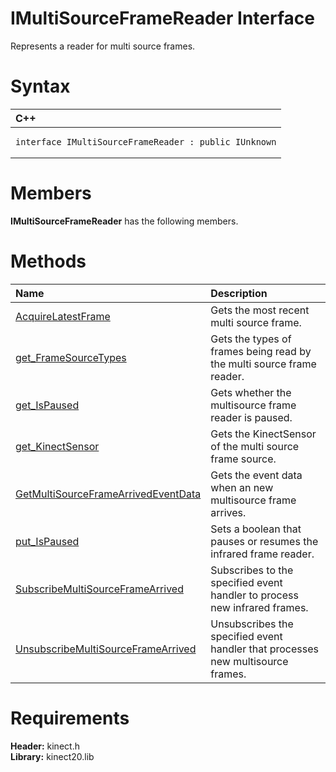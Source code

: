 IMultiSourceFrameReader Interface  
=================================  

Represents a reader for multi source frames. <span id="syntaxSection"></span>

Syntax  
======  

<table>
<colgroup>
<col width="100%" />
</colgroup>
<thead>
<tr class="header">
<th align="left">C++</th>
</tr>
</thead>
<tbody>
<tr class="odd">
<td align="left"><pre><code>interface IMultiSourceFrameReader : public IUnknown</code></pre></td>
</tr>
</tbody>
</table>

<span id="classMembersSection"></span>

Members  
=======  

**IMultiSourceFrameReader** has the following members.  

<span id="publicmethodsSection"></span>

Methods  
=======  

<table>
<colgroup>
<col width="30%" />
<col width="60%" />
</colgroup>
<thead>
<tr class="header">
<th align="left">Name</th>
<th align="left">Description</th>
</tr>
</thead>
<tbody>
<tr class="odd">
<td align="left"><a href="IMultiSourceFrameReader/Methods/AcquireLatestFrame_Method.md">AcquireLatestFrame</a></td>
<td align="left">Gets the most recent multi source frame.</td>
</tr>
<tr class="even">
<td align="left"><a href="IMultiSourceFrameReader/Methods/get_FrameSourceTypes_Method.md">get_FrameSourceTypes</a></td>
<td align="left">Gets the types of frames being read by the multi source frame reader.</td>
</tr>
<tr class="odd">
<td align="left"><a href="IMultiSourceFrameReader/Methods/get_IsPaused_Method.md">get_IsPaused</a></td>
<td align="left">Gets whether the multisource frame reader is paused.</td>
</tr>
<tr class="even">
<td align="left"><a href="IMultiSourceFrameReader/Methods/get_KinectSensor_Method.md">get_KinectSensor</a></td>
<td align="left">Gets the KinectSensor of the multi source frame source.</td>
</tr>
<tr class="odd">
<td align="left"><a href="IMultiSourceFrameReader/Methods/GetMultiSourceFrameArrived.md">GetMultiSourceFrameArrivedEventData</a></td>
<td align="left">Gets the event data when an new multisource frame arrives.</td>
</tr>
<tr class="even">
<td align="left"><a href="IMultiSourceFrameReader/Methods/put_IsPaused_Method.md">put_IsPaused</a></td>
<td align="left">Sets a boolean that pauses or resumes the infrared frame reader.</td>
</tr>
<tr class="odd">
<td align="left"><a href="IMultiSourceFrameReader/Methods/SubscribeMultiSourceFrameA.md">SubscribeMultiSourceFrameArrived</a></td>
<td align="left">Subscribes to the specified event handler to process new infrared frames.</td>
</tr>
<tr class="even">
<td align="left"><a href="IMultiSourceFrameReader/Methods/UnsubscribeMultiSourceFram.md">UnsubscribeMultiSourceFrameArrived</a></td>
<td align="left">Unsubscribes the specified event handler that processes new multisource frames.</td>
</tr>
</tbody>
</table>

<span id="requirements"></span>

Requirements  
============  

**Header:** kinect.h  
**Library:** kinect20.lib  



<!--Please do not edit the data in the comment block below.-->
<!--
TOCTitle : IMultiSourceFrameReader Interface
RLTitle : IMultiSourceFrameReader Interface
KeywordK : IMultiSourceFrameReader interface, about
HelpPriority : 2
TopicType : apiref
KeywordF : IMultiSourceFrameReader
KeywordF : Microsoft.Kinect.kinect.IMultiSourceFrameReader
KeywordA : T:Microsoft.Kinect.kinect.IMultiSourceFrameReader
AssetID : T:Microsoft.Kinect.kinect.IMultiSourceFrameReader
Locale : en-us
CommunityContent : 1
APIType : Managed
APILocation : 
APIName : Microsoft.Kinect.kinect.IMultiSourceFrameReader
TargetOS : Windows
TopicType : kbSyntax
DevLang : C++
DocSet : K4Wv2
ProjType : K4Wv2Proj
Technology : Kinect for Windows
Product : Kinect for Windows SDK v2
productversion : 20
-->
